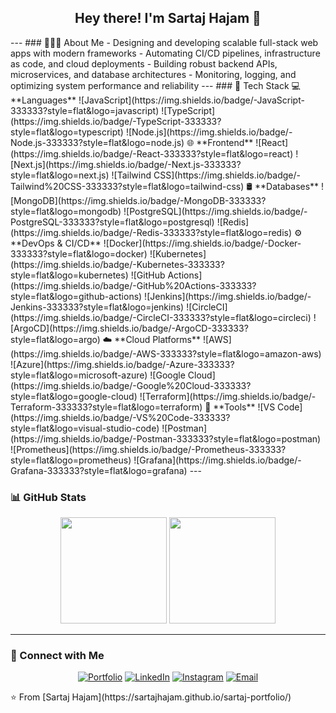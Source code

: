 <h2 align="center">Hey there! I'm Sartaj Hajam 👋</h2>
---
### 👨🏻‍💻 About Me  
- Designing and developing scalable full-stack web apps with modern frameworks  
- Automating CI/CD pipelines, infrastructure as code, and cloud deployments  
- Building robust backend APIs, microservices, and database architectures  
- Monitoring, logging, and optimizing system performance and reliability  
---
### 🚀 Tech Stack
💻 **Languages**  
![JavaScript](https://img.shields.io/badge/-JavaScript-333333?style=flat&logo=javascript)  
![TypeScript](https://img.shields.io/badge/-TypeScript-333333?style=flat&logo=typescript)  
![Node.js](https://img.shields.io/badge/-Node.js-333333?style=flat&logo=node.js)
🌐 **Frontend**  
![React](https://img.shields.io/badge/-React-333333?style=flat&logo=react)  
![Next.js](https://img.shields.io/badge/-Next.js-333333?style=flat&logo=next.js)  
![Tailwind CSS](https://img.shields.io/badge/-Tailwind%20CSS-333333?style=flat&logo=tailwind-css)
🛢 **Databases**  
![MongoDB](https://img.shields.io/badge/-MongoDB-333333?style=flat&logo=mongodb)  
![PostgreSQL](https://img.shields.io/badge/-PostgreSQL-333333?style=flat&logo=postgresql)  
![Redis](https://img.shields.io/badge/-Redis-333333?style=flat&logo=redis)
⚙️ **DevOps & CI/CD**  
![Docker](https://img.shields.io/badge/-Docker-333333?style=flat&logo=docker)  
![Kubernetes](https://img.shields.io/badge/-Kubernetes-333333?style=flat&logo=kubernetes)  
![GitHub Actions](https://img.shields.io/badge/-GitHub%20Actions-333333?style=flat&logo=github-actions)  
![Jenkins](https://img.shields.io/badge/-Jenkins-333333?style=flat&logo=jenkins)  
![CircleCI](https://img.shields.io/badge/-CircleCI-333333?style=flat&logo=circleci)  
![ArgoCD](https://img.shields.io/badge/-ArgoCD-333333?style=flat&logo=argo)
☁️ **Cloud Platforms**  
![AWS](https://img.shields.io/badge/-AWS-333333?style=flat&logo=amazon-aws)  
![Azure](https://img.shields.io/badge/-Azure-333333?style=flat&logo=microsoft-azure)  
![Google Cloud](https://img.shields.io/badge/-Google%20Cloud-333333?style=flat&logo=google-cloud)  
![Terraform](https://img.shields.io/badge/-Terraform-333333?style=flat&logo=terraform)
🔧 **Tools**  
![VS Code](https://img.shields.io/badge/-VS%20Code-333333?style=flat&logo=visual-studio-code)  
![Postman](https://img.shields.io/badge/-Postman-333333?style=flat&logo=postman)  
![Prometheus](https://img.shields.io/badge/-Prometheus-333333?style=flat&logo=prometheus)  
![Grafana](https://img.shields.io/badge/-Grafana-333333?style=flat&logo=grafana)
---

### 📊 GitHub Stats

<p align="center">
  <img height="170em" src="https://github-readme-stats.vercel.app/api?username=sartajhajam&theme=tokyonight&show_icons=true&count_private=true" />
  <img height="170em" src="https://github-readme-stats.vercel.app/api/top-langs/?username=sartajhajam&theme=tokyonight&layout=compact" />
</p>

---

### 🤝 Connect with Me
<p align="center">
<a href="https://sartajhajam.github.io/sartaj-portfolio/"><img alt="Portfolio" src="https://img.shields.io/badge/Portfolio-sartajhajam.github.io-blue?style=flat-square&logo=google-chrome"></a>
<a href="https://www.linkedin.com/in/sartajhajam/"><img alt="LinkedIn" src="https://img.shields.io/badge/LinkedIn-sartajhajam-blue?style=flat-square&logo=linkedin"></a>
<a href="https://www.instagram.com/saj_hjm/"><img alt="Instagram" src="https://img.shields.io/badge/Instagram-saj_hjm-blue?style=flat-square&logo=instagram"></a>
<a href="mailto:hajamsaj@gmail.com"><img alt="Email" src="https://img.shields.io/badge/Email-hajamsaj@gmail.com-blue?style=flat-square&logo=gmail"></a>
</p>
⭐️ From [Sartaj Hajam](https://sartajhajam.github.io/sartaj-portfolio/)
